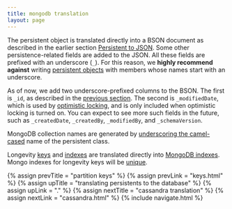 ```yaml
---
title: mongodb translation
layout: page
---
```


The persistent object is translated directly into a BSON document as
described in the earlier section [Persistent to JSON](json.html). Some
other persistence-related fields are added to the JSON. All these
fields are prefixed with an underscore (`_`). For this reason, we
**highly recommend against** writing [persistent
objects](../persistent) with members whose names start with an
underscore.

As of now, we add two underscore-prefixed columns to the BSON. The
first is `_id`, as described in the [previous section](keys.html). The
second is `_modifiedDate`, which is used by [optimistic
locking](../context/opt-lock.html), and is only included when
optimistic locking is turned on. You can expect to see more such
fields in the future, such as `_createdDate`, `_createdBy`,
`_modifiedBy`, and `_schemaVersion`.

MongoDB collection names are generated by [underscoring the
camel-cased](http://longevityframework.github.io/longevity/scaladocs/emblem-latest/index.html#emblem.stringUtil$@camelToUnderscore(name:String):String)
name of the persistent class.

Longevity [keys](../ptype/keys.html) and
[indexes](../ptype/indexes.html) are translated directly into [MongoDB
indexes](https://docs.mongodb.com/manual/indexes/). Mongo indexes for
longevity keys will be
[unique](https://docs.mongodb.com/manual/core/index-unique/).

{% assign prevTitle = "partition keys" %}
{% assign prevLink = "keys.html" %}
{% assign upTitle = "translating persistents to the database" %}
{% assign upLink = "." %}
{% assign nextTitle = "cassandra translation" %}
{% assign nextLink = "cassandra.html" %}
{% include navigate.html %}

